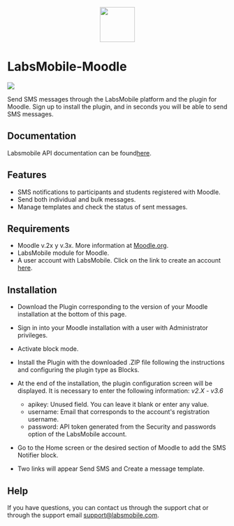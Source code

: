 <p align="center">
  <img src="https://avatars.githubusercontent.com/u/152215067?s=200&v=4" height="80">
</p>

# LabsMobile-Moodle

![](https://img.shields.io/badge/version-1.0.0-blue.svg)
 
Send SMS messages through the LabsMobile platform and the plugin for Moodle. Sign up to install the plugin, and in seconds you will be able to send SMS messages.

## Documentation

Labsmobile API documentation can be found[here][apidocs].

## Features
  - SMS notifications to participants and students registered with Moodle.
  - Send both individual and bulk messages.
  - Manage templates and check the status of sent messages.

## Requirements

- Moodle v.2x y v.3x. More information at [Moodle.org][moodle].
- LabsMobile module for Moodle.
- A user account with LabsMobile. Click on the link to create an account [here][signUp].


## Installation

- Download the Plugin corresponding to the version of your Moodle installation at the bottom of this page.

- Sign in into your Moodle installation with a user with Administrator privileges.

- Activate block mode.

- Install the Plugin with the downloaded .ZIP file following the instructions and configuring the plugin type as Blocks.

- At the end of the installation, the plugin configuration screen will be displayed. It is necessary to enter the following information:
  *v2.X - v3.6*
  - apikey: Unused field. You can leave it blank or enter any value.
  - username: Email that corresponds to the account's registration username.
  - password: API token generated from the Security and passwords option of the LabsMobile account.

- Go to the Home screen or the desired section of Moodle to add the SMS Notifier block.

- Two links will appear Send SMS and Create a message template.

## Help

If you have questions, you can contact us through the support chat or through the support email support@labsmobile.com.

[apidocs]: https://apidocs.labsmobile.com/
[signUp]: https://www.labsmobile.com/en/signup
[sdk]: https://www.labsmobile.com/data/labs-mobile-android-sdk.zip
[moodle]: https://moodle.org/
